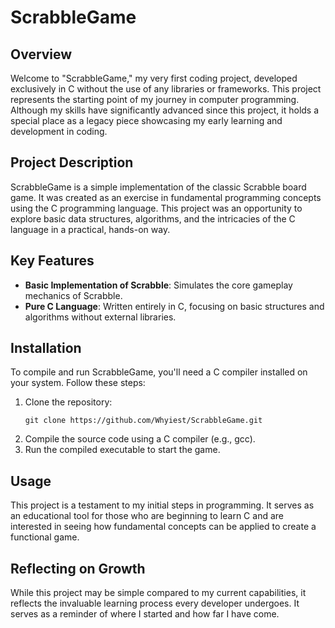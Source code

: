 # ScrabbleGame

## Overview
Welcome to "ScrabbleGame," my very first coding project, developed exclusively in C without the use of any libraries or frameworks. This project represents the starting point of my journey in computer programming. Although my skills have significantly advanced since this project, it holds a special place as a legacy piece showcasing my early learning and development in coding.

## Project Description
ScrabbleGame is a simple implementation of the classic Scrabble board game. It was created as an exercise in fundamental programming concepts using the C programming language. This project was an opportunity to explore basic data structures, algorithms, and the intricacies of the C language in a practical, hands-on way.

## Key Features
- **Basic Implementation of Scrabble**: Simulates the core gameplay mechanics of Scrabble.
- **Pure C Language**: Written entirely in C, focusing on basic structures and algorithms without external libraries.

## Installation
To compile and run ScrabbleGame, you'll need a C compiler installed on your system. Follow these steps:
1. Clone the repository:
   ```
   git clone https://github.com/Whyiest/ScrabbleGame.git
   ```
2. Compile the source code using a C compiler (e.g., gcc).
3. Run the compiled executable to start the game.

## Usage
This project is a testament to my initial steps in programming. It serves as an educational tool for those who are beginning to learn C and are interested in seeing how fundamental concepts can be applied to create a functional game.

## Reflecting on Growth
While this project may be simple compared to my current capabilities, it reflects the invaluable learning process every developer undergoes. It serves as a reminder of where I started and how far I have come.

